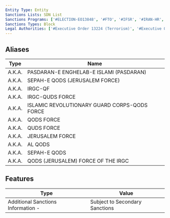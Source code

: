 ```yaml
---
Entity Type: Entity
Sanctions Lists: SDN List
Sanctions Programs: ['#ELECTION-EO13848', '#FTO', '#IFSR', '#IRAN-HR', '#IRGC', '#SDGT', '#SYRIA']
Sanctions Types: Block
Legal Authorities: ['#Executive Order 13224 (Terrorism)', '#Executive Order 13553 (Iran)', '#Executive Order 13848 (Election)', '#TRA']
---
```


## Aliases
| Type  | Name      | 
|-------|-----------|
| A.K.A. | PASDARAN-E ENGHELAB-E ISLAMI (PASDARAN) |
| A.K.A. | SEPAH-E QODS (JERUSALEM FORCE) |
| A.K.A. | IRGC-QF |
| A.K.A. | IRGC-QUDS FORCE |
| A.K.A. | ISLAMIC REVOLUTIONARY GUARD CORPS-QODS FORCE |
| A.K.A. | QODS FORCE |
| A.K.A. | QUDS FORCE |
| A.K.A. | JERUSALEM FORCE |
| A.K.A. | AL QODS |
| A.K.A. | SEPAH-E QODS |
| A.K.A. | QODS (JERUSALEM) FORCE OF THE IRGC |

## Features
| Type  | Value      |
|-------|------------|
| Additional Sanctions Information - | Subject to Secondary Sanctions |
